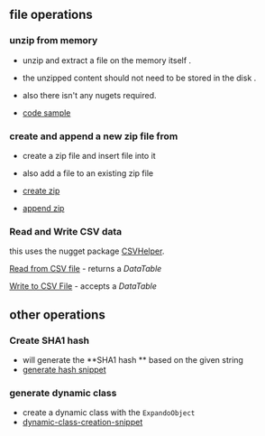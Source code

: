 
## file operations 


### unzip from memory 

- unzip and extract a file on the memory itself . 
- the unzipped content should not need to be stored in the disk . 

- also there isn't any nugets required.  
- [code sample](https://gist.github.com/dinith95/cddcdf4c32633b3abd182d7f57790e88#file-unzip-in-memory-cs)

### create and append a new zip file from 
- create a zip file and insert file into it 
- also add a file to an existing zip file
- [create zip](https://gist.github.com/dinith95/cddcdf4c32633b3abd182d7f57790e88#file-creatzip-cs)

- [append zip](https://gist.github.com/dinith95/cddcdf4c32633b3abd182d7f57790e88#file-c-snippets-appendzip-cs)

### Read and Write CSV data

this uses the nugget package [CSVHelper](https://www.nuget.org/packages/CsvHelper/). 

[Read from CSV file](https://gist.github.com/dinith95/cddcdf4c32633b3abd182d7f57790e88#file-read-from-csv-file-cs) - returns a *DataTable*

[Write to CSV File](https://gist.github.com/dinith95/cddcdf4c32633b3abd182d7f57790e88#file-write-to-csvfile-cs) - accepts a *DataTable*



## other operations 

### Create SHA1 hash 

- will generate the **SHA1 hash **  based on the given string
- [generate hash snippet](https://gist.github.com/dinith95/cddcdf4c32633b3abd182d7f57790e88#file-genhash-cs)

### generate dynamic class 
- create a dynamic class with the `ExpandoObject`
- [dynamic-class-creation-snippet](https://gist.github.com/dinith95/cddcdf4c32633b3abd182d7f57790e88#file-dynamic-class-cs)
